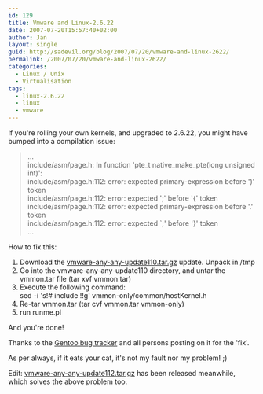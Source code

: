 ```yaml
---
id: 129
title: Vmware and Linux-2.6.22
date: 2007-07-20T15:57:40+02:00
author: Jan
layout: single
guid: http://sadevil.org/blog/2007/07/20/vmware-and-linux-2622/
permalink: /2007/07/20/vmware-and-linux-2622/
categories:
  - Linux / Unix
  - Virtualisation
tags:
  - linux-2.6.22
  - linux
  - vmware
---
```

If you're rolling your own kernels, and upgraded to 2.6.22, you might have bumped into a compilation issue:

> ...  
> include/asm/page.h: In function 'pte\_t native\_make_pte(long unsigned int)':  
> include/asm/page.h:112: error: expected primary-expression before ')' token  
> include/asm/page.h:112: error: expected ';' before '{' token  
> include/asm/page.h:112: error: expected primary-expression before '.' token  
> include/asm/page.h:112: error: expected \`;' before '}' token  
> ...

How to fix this:

  1. Download the [vmware-any-any-update110.tar.gz](http://knihovny.cvut.cz/ftp/pub/vmware/vmware-any-any-update110.tar.gz) update. Unpack in /tmp
  2. Go into the vmware-any-any-update110 directory, and untar the vmmon.tar file (tar xvf vmmon.tar)
  3. Execute the following command:  
    sed -i 's!# include <asm>!!g' vmmon-only/common/hostKernel.h</asm>
  4. Re-tar vmmon.tar (tar cvf vmmon.tar vmmon-only)
  5. run runme.pl

And you're done!

Thanks to the [Gentoo bug tracker](http://bugs.gentoo.org/show_bug.cgi?id=182595) and all persons posting on it for the 'fix'.

As per always, if it eats your cat, it's not my fault nor my problem! ;)

Edit: [vmware-any-any-update112.tar.gz](ftp://platan.vc.cvut.cz/pub/vmware/vmware-any-any-update112.tar.gz) has been released meanwhile, which solves the above problem too.